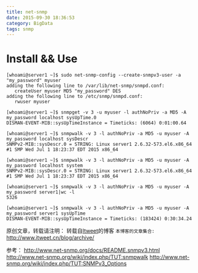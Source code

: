 ```yaml
---
title: net-snmp
date: 2015-09-30 18:36:53
category: BigData
tags: snmp
---
```

# Install && Use
```
[whoami@server1 ~]$ sudo net-snmp-config --create-snmpv3-user -a "my_password" myuser
adding the following line to /var/lib/net-snmp/snmpd.conf:
   createUser myuser MD5 "my_password" DES
adding the following line to /etc/snmp/snmpd.conf:
   rwuser myuser

[whoami@server1 ~]$ snmpget -v 3 -u myuser -l authNoPriv -a MD5 -A my_password localhost sysUpTime.0
DISMAN-EVENT-MIB::sysUpTimeInstance = Timeticks: (6064) 0:01:00.64

[whoami@server1 ~]$ snmpwalk -v 3 -l authNoPriv -a MD5 -u myuser -A my_password localhost sysDescr
SNMPv2-MIB::sysDescr.0 = STRING: Linux server1 2.6.32-573.el6.x86_64 #1 SMP Wed Jul 1 18:23:37 EDT 2015 x86_64

[whoami@server1 ~]$ snmpwalk -v 3 -l authNoPriv -a MD5 -u myuser -A my_password localhost system
SNMPv2-MIB::sysDescr.0 = STRING: Linux server1 2.6.32-573.el6.x86_64 #1 SMP Wed Jul 1 18:23:37 EDT 2015 x86_64

[whoami@server1 ~]$ snmpwalk -v 3 -l authNoPriv -a MD5 -u myuser -A my_password server1|wc -l
5326

[whoami@server1 ~]$ snmpwalk -v 3 -l authNoPriv -a MD5 -u myuser -A my_password server1 sysUpTime
DISMAN-EVENT-MIB::sysUpTimeInstance = Timeticks: (183424) 0:30:34.24
```


原创文章，转载请注明： 转载自[Itweet](http://www.itweet.cn)的博客
`本博客的文章集合:` http://www.itweet.cn/blog/archive/


参考：
    http://www.net-snmp.org/docs/README.snmpv3.html
    http://www.net-snmp.org/wiki/index.php/TUT:snmpwalk
    http://www.net-snmp.org/wiki/index.php/TUT:SNMPv3_Options